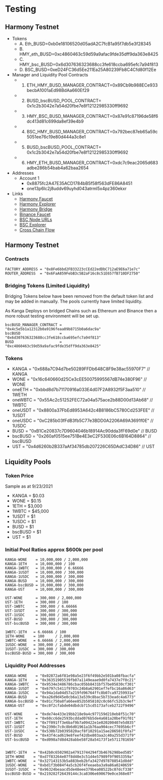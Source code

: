 # Testing

## Harmony Testnet

- Tokens
    - A. Eth_BUSD=0xb0e18106520d05adA2C7fcB1a95f7db5e3f28345
    - B. HMY_eth_BUSD=0xc4860463c59d59a9afac9fde35dff9da363e8425
    - C. HMY_bsc_BUSD=0x6d307636323688cc3fe618ccba695efc7a94f813
    - D. BSC_BUSD=0xeD24FC36d5Ee211Ea25A80239Fb8C4Cfd80f12Ee
- Manager and Liquidity Pool Contracts
    - 1. ETH_HMY_BUSD_MANAGER_CONTRACT=0x89Cb9b988ECe933becbA1001aEd98BdAa660Ef29
    - 2. BUSD_bscBUSD_POOL_CONTRACT= 0x1c2b3042e7a54d20fbe7e8f12122985330ff9692
    - 3. HMY_BSC_BUSD_MANAGER_CONTRACT=0x87e91c87196de58f6dc413d81c699da8ef39e4b9
    - 4. BSC_HMY_BUSD_MANAGER_CONTRACT=0x792bec87eb65a59c5051ee76c19e80d444a3c8e1
    - 5. BUSD_bscBUSD_POOL_CONTRACT= 0x1c2b3042e7a54d20fbe7e8f12122985330ff9692
    - 6. HMY_ETH_BUSD_MANAGER_CONTRACT=0xdc7c9eac2065d683adbe286b54bab4a62baa2654
- Addresses
    - Account 1
        - 0x8875fc2A47E35ACD1784bB5f58f563dFE86A8451
        - one13p6lc2j8uddv69uyhd043atrml5x4pz360ekxr
- Links
    - [Harmony Faucet](https://faucet.pops.one/)
    - [Harmony Explorer](https://explorer.pops.one/)
    - [Harmony Bridge](https://testnet.bridge.hmny.io/erc20)
    - [Binance Faucet](https://testnet.binance.org/faucet-smart)
    - [BSC Node URLs](https://docs.binance.org/smart-chain/developer/rpc.html)
    - [BSC Explorer](https://testnet.bscscan.com/address/0x8875fc2A47E35ACD1784bB5f58f563dFE86A8451#tokentxns)
    - [Cross Chain Flow](https://miro.com/app/board/o9J_l1l6L0I=/)

## Harmony Testnet

### Contracts
```
FACTORY_ADDRESS = "0x8Fe6bbd2FB33223cCEd22edDbC712aE9E6a71e7c"
ROUTER_ADDRESS  = "0x6FaA859FebB3c5B2aF16c8c51E657fB710DF2750"
```

### Bridging Tokens (Limited Liquidity)
Bridging Tokens below have been removed from the default token list and may be added in manually. The pools currently have limited liquidity. 

As Kanga Deploys on bridged Chains such as Ethereum and Binance then a more robust testing environment will be set up.
```
bscBUSD_MANAGER_CONTRACT = "0x4c5e5b1a12312b0a9196feaa09b8715b0a6dac9a"
bscBUSD                  = "0x6d307636323688cc3fe618ccba695efc7a94f813"
BUSD                     = "0xc4860463c59d59a9afac9fde35dff9da363e8425"
```

### Tokens

* KANGA   = "0x688a7C94d7be50289FFDb648C8F9e38ac55970F7" // KANGA
* WONE    = "0x16c640660d25Ce3cEE50075995567dB74e380F96" // WONE 
* oneETH  = "0xbbd8d7b71170916a033E4d07F2A8932f5F3aa510" // 1WETH
* oneWBTC = "0x55Ac2c51252FEC72a04a575ace2b88D00d13Ab68" // 1WBTC
* oneUSDT = "0x8800a37FbEd8953A642c4B8186bC5780Cd253FEE" // 1USDT 
* oneUSDC = "0xC285b03fFdB3fb5C77e3BDD0A2206A69A3691f0E" // 1USDC 
* BUSD    = "0xB1Ce20837c7D9604046b18914Ac90dda3fF69d0e" // BUSD
* bscBUSD = "0x260af0515ee751Be4E3eC2F530E06c6B164D8864" // bscBUSD 
* UST     = "0x4d6260b2B337aAf34785db207226C65DAdC34D86" // UST


## Liquidity Pools

### Token Price
Sample as at 9/23/2021

* KANGA   = $0.03
* WONE    = $0.15
* 1ETH    = $3,000
* 1WBTC   = $45,000
* 1USDT   = $1
* 1USDC   = $1
* BUSD    = $1
* bscBUSD = $1
* UST     = $1

### Initial Pool Ratios approx $600k per pool
```
KANGA-WONE    = 10,000,000 / 2,000,000
KANGA-1ETH    = 10,000,000 / 100
KANGA-1WBTC   = 10,000,000 / 6.66666
KANGA-1USDT   = 10,000,000 / 300,000
KANGA-1USDC   = 10,000,000 / 300,000
KANGA-BUSD    = 10,000,000 / 300,000
KANGA-bscBUSD = 10,000,000 / 300,000
KANGA-UST     = 10,000,000 / 300,000

UST-WONE      = 300,000 / 2,000,000
UST-1ETH      = 300,000 / 100
UST-1WBTC     = 300,000 / 6.66666
UST-1USDT     = 300,000 / 300,000
UST-1USDC     = 300,000 / 300,000
UST-BUSD      = 300,000 / 300,000
UST-bscBUSD   = 300,000 / 300,000

1WBTC-1ETH   = 6.66666 / 100
1ETH-WONE    = 100     / 2,000,000
1WBTC-WONE   = 6.66666 / 2,000,000
1USDC-WONE   = 300,000 / 2,000,000
1USDT-1USDC  = 300,000 / 300,000
bscBUSD-BUSD = 300,000 / 300,000
```

### Liquidity Pool Addresses

```
KANGA-WONE    = "0x02872a6f81e98a5e23f6f49bb2e501ba08fbacfa" 
KANGA-1ETH    = "0x36351905539fb07a1149eaae9d0fa7437e7f0c21"
KANGA-1WBTC   = "0x9534e3486786cbac05bb8431bf57be05830cf301"
KANGA-1USDT   = "0x6797c5411f9703c24b8a62901ef7efbc16a86d63"
KANGA-1USDC   = "0x94a1da04d57a219fd96764ffc8b07ca97259931e"
KANGA-BUSD    = "0xa26d9d45e0cb6a13a539c8bac5b733eadc4a6773"
KANGA-bscBUSD = "0x01c750a8fa66ee852b5058102c0c66fc52b3c9ef"
KANGA-UST     = "0xc0f2cfabde04dbdcb715cd5173afceb2722f9496"

UST-WONE      = "0xde74e433e19bb218e9a4c977159d210eb8f51c70"
UST-1ETH      = "0x60cc6de2593bcddad076b5de4a681a20bef91f01"
UST-1WBTC     = "0x7f091ff3e6baf9b7a09422e1e020200407e5d835"
UST-1USDT     = "0x2390c7c0c8b6d01961a1b76aa904cec77695b6cf"
UST-1USDC     = "0x530b72b0395820acf8f10291a15ae286501f0fa7"
UST-BUSD      = "0x43f4cad619e8feef42dbe803aa2c40a255d371f9"
UST-bscBUSD   = "0xd098a7d8d428abbe58f28a54173f1e5711781656"


1WBTC-1ETH   = "0x42b0c6502902a47913744294f3b4676298bed585"
1ETH-WONE    = "0xd7f83264e07f8d40e3c51d4e57989f9f9053359a"
1WBTC-WONE   = "0x327143153b5a883beb2bfa3427d978788541d8dd"
1USDC-WONE   = "0xbd1f3b084f4a5cb26f4feeaeba3a9a86a0240659"
1USDT-1USDC  = "0x96324beaacd5de48eee379bea08522bc07dcf338"
bscBUSD-BUSD = "0x219282f26439144c3ca8306e690679e0ce368e07"


```

